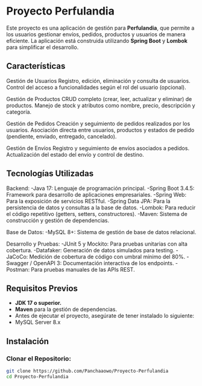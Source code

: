 # Proyecto Perfulandia

Este proyecto es una aplicación de gestión para **Perfulandia**, que permite a los usuarios gestionar envíos, pedidos, productos y usuarios de manera eficiente. La aplicación está construida utilizando **Spring Boot** y **Lombok** para simplificar el desarrollo.

## Características

Gestión de Usuarios
Registro, edición, eliminación y consulta de usuarios.
Control del acceso a funcionalidades según el rol del usuario (opcional).

Gestión de Productos
CRUD completo (crear, leer, actualizar y eliminar) de productos.
Manejo de stock y atributos como nombre, precio, descripción y categoría.

Gestión de Pedidos
Creación y seguimiento de pedidos realizados por los usuarios.
Asociación directa entre usuarios, productos y estados de pedido (pendiente, enviado, entregado, cancelado).

Gestión de Envíos
Registro y seguimiento de envíos asociados a pedidos.
Actualización del estado del envío y control de destino.

## Tecnologías Utilizadas

Backend:
-Java 17: Lenguaje de programación principal.
-Spring Boot 3.4.5: Framework para desarrollo de aplicaciones empresariales.
-Spring Web: Para la exposición de servicios RESTful.
-Spring Data JPA: Para la persistencia de datos y consultas a la base de datos.
-Lombok: Para reducir el código repetitivo (getters, setters, constructores).
-Maven: Sistema de construcción y gestión de dependencias.

Base de Datos:
-MySQL 8+: Sistema de gestión de base de datos relacional.

Desarrollo y Pruebas:
-JUnit 5 y Mockito: Para pruebas unitarias con alta cobertura.
-Datafaker: Generación de datos simulados para testing.
-JaCoCo: Medición de cobertura de código con umbral mínimo del 80%.
-Swagger / OpenAPI 3: Documentación interactiva de los endpoints.
-Postman: Para pruebas manuales de las APIs REST.

## Requisitos Previos

- **JDK 17 o superior.**
- **Maven** para la gestión de dependencias.
- Antes de ejecutar el proyecto, asegúrate de tener instalado lo siguiente:
- MySQL Server 8.x

## Instalación

### Clonar el Repositorio:

```bash
git clone https://github.com/Panchaaowo/Proyecto-Perfulandia
cd Proyecto-Perfulandia
